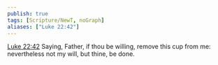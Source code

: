 ```yaml
---
publish: true
tags: [Scripture/NewT, noGraph]
aliases: ["Luke 22:42"]
---
```

[Luke 22:42](https://churchofjesuschrist.org/study/scriptures/nt/luke/22?lang=eng&id=p42#p42) Saying, Father, if thou be willing, remove this cup from me: nevertheless not my will, but thine, be done.
